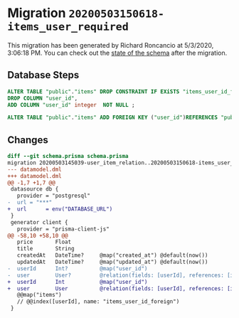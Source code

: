 # Migration `20200503150618-items_user_required`

This migration has been generated by Richard Roncancio at 5/3/2020, 3:06:18 PM.
You can check out the [state of the schema](./schema.prisma) after the migration.

## Database Steps

```sql
ALTER TABLE "public"."items" DROP CONSTRAINT IF EXiSTS "items_user_id_fkey",
DROP COLUMN "user_id",
ADD COLUMN "user_id" integer  NOT NULL ;

ALTER TABLE "public"."items" ADD FOREIGN KEY ("user_id")REFERENCES "public"."users"("id") ON DELETE CASCADE  ON UPDATE CASCADE
```

## Changes

```diff
diff --git schema.prisma schema.prisma
migration 20200503145039-user_item_relation..20200503150618-items_user_required
--- datamodel.dml
+++ datamodel.dml
@@ -1,7 +1,7 @@
 datasource db {
   provider = "postgresql"
-  url = "***"
+  url      = env("DATABASE_URL")
 }
 generator client {
   provider = "prisma-client-js"
@@ -58,10 +58,10 @@
   price       Float
   title       String
   createdAt   DateTime?     @map("created_at") @default(now())
   updatedAt   DateTime?     @map("updated_at") @default(now())
-  userId      Int?          @map("user_id")
-  user        User?         @relation(fields: [userId], references: [id])
+  userId      Int           @map("user_id")
+  user        User          @relation(fields: [userId], references: [id])
   @@map("items")
   // @@index([userId], name: "items_user_id_foreign")
 }
```


